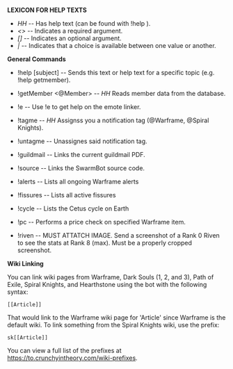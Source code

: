 **LEXICON FOR HELP TEXTS**
- *HH* -- Has help text (can be found with !help <command name>).
- *<>* -- Indicates a required argument.
- *[]* -- Indicates an optional argument.
- *|*  -- Indicates that a choice is available between one value or another.

**General Commands**

- !help [subject] -- Sends this text or help text for a specific topic (e.g. !help getmember).
- !getMember <@Member> -- *HH* Reads member data from the database.
- !e -- Use !e to get help on the emote linker.
- !tagme <role> -- *HH* Assignss you a notification tag (@Warframe, @Spiral Knights).
- !untagme <role> -- Unassignes said notification tag.
- !guildmail -- Links the current guildmail PDF.
- !source -- Links the SwarmBot source code.

- !alerts -- Lists all ongoing Warframe alerts
- !fissures -- Lists all active fissures
- !cycle -- Lists the Cetus cycle on Earth
- !pc <item> -- Performs a price check on specified Warframe item.
- !riven -- MUST ATTATCH IMAGE. Send a screenshot of a Rank 0 Riven to see the stats at Rank 8 (max). Must be a properly cropped screenshot.

**Wiki Linking**

You can link wiki pages from Warframe, Dark Souls (1, 2, and 3), Path of Exile, Spiral Knights, and Hearthstone using the bot with the following syntax:
    
    [[Article]]

That would link to the Warframe wiki page for 'Article' since Warframe is the default wiki. To link something from the Spiral Knights wiki, use the prefix:

    sk[[Article]]

You can view a full list of the prefixes at https://to.crunchyintheory.com/wiki-prefixes.







